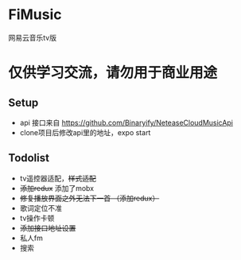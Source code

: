 # FiMusic
网易云音乐tv版

# 仅供学习交流，请勿用于商业用途

## Setup
* api 接口来自 https://github.com/Binaryify/NeteaseCloudMusicApi
* clone项目后修改api里的地址，expo start

## Todolist
* tv遥控器适配，~~样式适配~~
* ~~添加redux~~ 添加了mobx
* ~~修复播放界面之外无法下一首 （添加redux）~~
* 歌词定位不准
* tv操作卡顿
* ~~添加接口地址设置~~
* 私人fm
* 搜索
